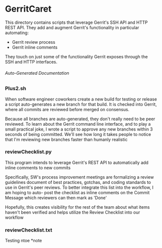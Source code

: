 # GerritCaret

This directory contains scripts that leverage Gerrit's SSH API
and HTTP REST API. They add and augment Gerrit's functionality
in particular automating:
- Gerrit review process
- Gerrit inline comments

They touch on just some of the functionality Gerrit exposes
through the SSH and HTTP interfaces.

###### Auto-Generated Documentation
### Plus2.sh

 When software engineer coworkers create a new build for testing or release
     a script auto-generates a new branch for that build. It is checked into
     Gerrit, where all commits are reviewed before merged on consensus. 

 Because all branches are auto-generated, they don't really need to be peer
     reviewed. To learn about the Gerrit command line interface, and to play
     a small practical joke, I wrote a script to approve any new branches
     within 3 seconds of being committed. We'll see how long it takes people
     to notice that I'm reviewing new branches faster than humanly realistic
### reviewChecklist.py

 This program intends to leverage Gerrit's REST API to automatically
     add inline comments to new commits

 Specifically, SW's process improvement meetings are formalizing
     a review guidelines document of best practices, gotchas, and
     coding standards to use in Gerrit's peer reviews. To better
     integrate this list into the workflow, I am hoping to auto-
     post the checklist as inline comments on the Commit Message
     which reviewers can then mark as 'Done'

 Hopefully, this creates visibility for the rest of the team about
     what items haven't been verified and helps utilize the
     Review Checklist into our workflow
### reviewChecklist.txt
Testing ntoe
*note

